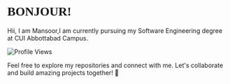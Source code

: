 # <span style="font-family: 'Patrick Hand', cursive; font-weight: bold;">BONJOUR!</span>

Hii, I am Mansoor,I am currently pursuing my Software Engineering degree at CUI Abbottabad Campus.

![Profile Views](https://komarev.com/ghpvc/?username=conspirici&color=green)

Feel free to explore my repositories and connect with me. Let's collaborate and build amazing projects together! 🚀
